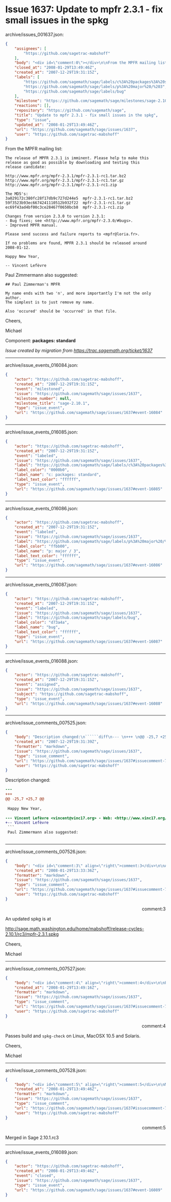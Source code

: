 # Issue 1637: Update to mpfr 2.3.1 - fix small issues in the spkg

archive/issues_001637.json:
```json
{
    "assignees": [
        "https://github.com/sagetrac-mabshoff"
    ],
    "body": "<div id=\"comment:0\"></div>\n\nFrom the MPFR mailing list:\n\n```\nThe release of MPFR 2.3.1 is imminent. Please help to make this\nrelease as good as possible by downloading and testing this\nrelease candidate:\n\nhttp://www.mpfr.org/mpfr-2.3.1/mpfr-2.3.1-rc1.tar.bz2\nhttp://www.mpfr.org/mpfr-2.3.1/mpfr-2.3.1-rc1.tar.gz\nhttp://www.mpfr.org/mpfr-2.3.1/mpfr-2.3.1-rc1.zip\n\nThe MD5's:\n3a029172c380fc28f17db9c727d244e5  mpfr-2.3.1-rc1.tar.bz2\n59f3523b93ec6674241110512b932f22  mpfr-2.3.1-rc1.tar.gz\nec69f43ad4bf00c3ce28467f0650bcb8  mpfr-2.3.1-rc1.zip\n\nChanges from version 2.3.0 to version 2.3.1:\n- Bug fixes; see <http://www.mpfr.org/mpfr-2.3.0/#bugs>.\n- Improved MPFR manual.\n\nPlease send success and failure reports to <mpfr@loria.fr>.\n\nIf no problems are found, MPFR 2.3.1 should be released around\n2008-01-12.\n\nHappy New Year,\n\n-- Vincent Lef\u00e8vre\n```\nPaul Zimmermann also suggested:\n\n```\n## Paul Zimmerman's MPFR\n\nMy name ends with two 'n', and more importantly I'm not the only author.\nThe simplest is to just remove my name.\n\nAlso 'occured' should be 'occurred' in that file.\n```\n\nCheers,\n\nMichael\n\nComponent: **packages: standard**\n\n_Issue created by migration from https://trac.sagemath.org/ticket/1637_\n\n",
    "closed_at": "2008-01-29T13:49:46Z",
    "created_at": "2007-12-29T19:31:15Z",
    "labels": [
        "https://github.com/sagemath/sage/labels/c%3A%20packages%3A%20standard",
        "https://github.com/sagemath/sage/labels/p%3A%20major%20/%203",
        "https://github.com/sagemath/sage/labels/bug"
    ],
    "milestone": "https://github.com/sagemath/sage/milestones/sage-2.10.1",
    "reactions": [],
    "repository": "https://github.com/sagemath/sage",
    "title": "Update to mpfr 2.3.1 - fix small issues in the spkg",
    "type": "issue",
    "updated_at": "2008-01-29T13:49:46Z",
    "url": "https://github.com/sagemath/sage/issues/1637",
    "user": "https://github.com/sagetrac-mabshoff"
}
```
<div id="comment:0"></div>

From the MPFR mailing list:

```
The release of MPFR 2.3.1 is imminent. Please help to make this
release as good as possible by downloading and testing this
release candidate:

http://www.mpfr.org/mpfr-2.3.1/mpfr-2.3.1-rc1.tar.bz2
http://www.mpfr.org/mpfr-2.3.1/mpfr-2.3.1-rc1.tar.gz
http://www.mpfr.org/mpfr-2.3.1/mpfr-2.3.1-rc1.zip

The MD5's:
3a029172c380fc28f17db9c727d244e5  mpfr-2.3.1-rc1.tar.bz2
59f3523b93ec6674241110512b932f22  mpfr-2.3.1-rc1.tar.gz
ec69f43ad4bf00c3ce28467f0650bcb8  mpfr-2.3.1-rc1.zip

Changes from version 2.3.0 to version 2.3.1:
- Bug fixes; see <http://www.mpfr.org/mpfr-2.3.0/#bugs>.
- Improved MPFR manual.

Please send success and failure reports to <mpfr@loria.fr>.

If no problems are found, MPFR 2.3.1 should be released around
2008-01-12.

Happy New Year,

-- Vincent Lefèvre
```
Paul Zimmermann also suggested:

```
## Paul Zimmerman's MPFR

My name ends with two 'n', and more importantly I'm not the only author.
The simplest is to just remove my name.

Also 'occured' should be 'occurred' in that file.
```

Cheers,

Michael

Component: **packages: standard**

_Issue created by migration from https://trac.sagemath.org/ticket/1637_





---

archive/issue_events_016084.json:
```json
{
    "actor": "https://github.com/sagetrac-mabshoff",
    "created_at": "2007-12-29T19:31:15Z",
    "event": "milestoned",
    "issue": "https://github.com/sagemath/sage/issues/1637",
    "milestone_number": null,
    "milestone_title": "sage-2.10.1",
    "type": "issue_event",
    "url": "https://github.com/sagemath/sage/issues/1637#event-16084"
}
```



---

archive/issue_events_016085.json:
```json
{
    "actor": "https://github.com/sagetrac-mabshoff",
    "created_at": "2007-12-29T19:31:15Z",
    "event": "labeled",
    "issue": "https://github.com/sagemath/sage/issues/1637",
    "label": "https://github.com/sagemath/sage/labels/c%3A%20packages%3A%20standard",
    "label_color": "0000b0",
    "label_name": "c: packages: standard",
    "label_text_color": "ffffff",
    "type": "issue_event",
    "url": "https://github.com/sagemath/sage/issues/1637#event-16085"
}
```



---

archive/issue_events_016086.json:
```json
{
    "actor": "https://github.com/sagetrac-mabshoff",
    "created_at": "2007-12-29T19:31:15Z",
    "event": "labeled",
    "issue": "https://github.com/sagemath/sage/issues/1637",
    "label": "https://github.com/sagemath/sage/labels/p%3A%20major%20/%203",
    "label_color": "ffbb00",
    "label_name": "p: major / 3",
    "label_text_color": "ffffff",
    "type": "issue_event",
    "url": "https://github.com/sagemath/sage/issues/1637#event-16086"
}
```



---

archive/issue_events_016087.json:
```json
{
    "actor": "https://github.com/sagetrac-mabshoff",
    "created_at": "2007-12-29T19:31:15Z",
    "event": "labeled",
    "issue": "https://github.com/sagemath/sage/issues/1637",
    "label": "https://github.com/sagemath/sage/labels/bug",
    "label_color": "d73a4a",
    "label_name": "bug",
    "label_text_color": "ffffff",
    "type": "issue_event",
    "url": "https://github.com/sagemath/sage/issues/1637#event-16087"
}
```



---

archive/issue_events_016088.json:
```json
{
    "actor": "https://github.com/sagetrac-mabshoff",
    "created_at": "2007-12-29T19:31:15Z",
    "event": "assigned",
    "issue": "https://github.com/sagemath/sage/issues/1637",
    "subject": "https://github.com/sagetrac-mabshoff",
    "type": "issue_event",
    "url": "https://github.com/sagemath/sage/issues/1637#event-16088"
}
```



---

archive/issue_comments_007525.json:
```json
{
    "body": "Description changed:\n``````diff\n--- \n+++ \n@@ -25,7 +25,7 @@\n \n Happy New Year,\n \n--- Vincent Lef\u00e8vre <vincent@vinc17.org> - Web: <http://www.vinc17.org/> 100% accessible validated (X)HTML - Blog: <http://www.vinc17.org/blog/> Work: CR INRIA - computer arithmetic / Arenaire project (LIP, ENS-Lyon) \n+-- Vincent Lef\u00e8vre\n ```\n Paul Zimmermann also suggested:\n \n``````\n",
    "created_at": "2007-12-29T19:31:39Z",
    "formatter": "markdown",
    "issue": "https://github.com/sagemath/sage/issues/1637",
    "type": "issue_comment",
    "url": "https://github.com/sagemath/sage/issues/1637#issuecomment-7525",
    "user": "https://github.com/sagetrac-mabshoff"
}
```

Description changed:
``````diff
--- 
+++ 
@@ -25,7 +25,7 @@
 
 Happy New Year,
 
--- Vincent Lefèvre <vincent@vinc17.org> - Web: <http://www.vinc17.org/> 100% accessible validated (X)HTML - Blog: <http://www.vinc17.org/blog/> Work: CR INRIA - computer arithmetic / Arenaire project (LIP, ENS-Lyon) 
+-- Vincent Lefèvre
 ```
 Paul Zimmermann also suggested:
 
``````




---

archive/issue_comments_007526.json:
```json
{
    "body": "<div id=\"comment:3\" align=\"right\">comment:3</div>\n\nAn updated spkg is at\n\nhttp://sage.math.washington.edu/home/mabshoff/release-cycles-2.10.1/rc3/mpfr-2.3.1.spkg\n\nCheers,\n\nMichael",
    "created_at": "2008-01-29T13:33:36Z",
    "formatter": "markdown",
    "issue": "https://github.com/sagemath/sage/issues/1637",
    "type": "issue_comment",
    "url": "https://github.com/sagemath/sage/issues/1637#issuecomment-7526",
    "user": "https://github.com/sagetrac-mabshoff"
}
```

<div id="comment:3" align="right">comment:3</div>

An updated spkg is at

http://sage.math.washington.edu/home/mabshoff/release-cycles-2.10.1/rc3/mpfr-2.3.1.spkg

Cheers,

Michael



---

archive/issue_comments_007527.json:
```json
{
    "body": "<div id=\"comment:4\" align=\"right\">comment:4</div>\n\nPasses build and `spkg-check` on Linux, MacOSX 10.5 and Solaris.\n\nCheers,\n\nMichael",
    "created_at": "2008-01-29T13:49:16Z",
    "formatter": "markdown",
    "issue": "https://github.com/sagemath/sage/issues/1637",
    "type": "issue_comment",
    "url": "https://github.com/sagemath/sage/issues/1637#issuecomment-7527",
    "user": "https://github.com/sagetrac-mabshoff"
}
```

<div id="comment:4" align="right">comment:4</div>

Passes build and `spkg-check` on Linux, MacOSX 10.5 and Solaris.

Cheers,

Michael



---

archive/issue_comments_007528.json:
```json
{
    "body": "<div id=\"comment:5\" align=\"right\">comment:5</div>\n\nMerged in Sage 2.10.1.rc3",
    "created_at": "2008-01-29T13:49:46Z",
    "formatter": "markdown",
    "issue": "https://github.com/sagemath/sage/issues/1637",
    "type": "issue_comment",
    "url": "https://github.com/sagemath/sage/issues/1637#issuecomment-7528",
    "user": "https://github.com/sagetrac-mabshoff"
}
```

<div id="comment:5" align="right">comment:5</div>

Merged in Sage 2.10.1.rc3



---

archive/issue_events_016089.json:
```json
{
    "actor": "https://github.com/sagetrac-mabshoff",
    "created_at": "2008-01-29T13:49:46Z",
    "event": "closed",
    "issue": "https://github.com/sagemath/sage/issues/1637",
    "type": "issue_event",
    "url": "https://github.com/sagemath/sage/issues/1637#event-16089"
}
```
